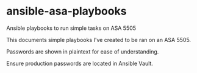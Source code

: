 # ansible-asa-playbooks
Ansible playbooks to run simple tasks on ASA 5505

This documents simple playbooks I've created to be ran on an ASA 5505.

Passwords are shown in plaintext for ease of understanding.

Ensure production passwords are located in Ansible Vault.
